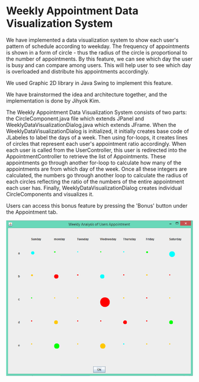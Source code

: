 # Weekly Appointment Data Visualization System

We have implemented a data visualization system to show each user's pattern of schedule according to weekday.
The frequency of appointments is shown in a form of circle - thus the radius of the circle is proportional to the number of appointments.
By this feature, we can see which day the user is busy and can compare among users. This will help user to see which day is overloaded and distribute his appointments accordingly.

We used Graphic 2D library in Java Swing to implement this feature.  

We have brainstormed the idea and architecture together, and the implementation is done by Jihyok Kim.

The Weekly Appointment Data Visualization System consists of two parts: the CircleComponent.java file which extends JPanel and WeeklyDataVisualizationDialog.java which extends JFrame.
When the WeeklyDataVisualizationDialog is initialized, it initially creates base code of JLabeles to label the days of a week. Then using for-loops, it creates lines of circles that represent each user's appointment ratio accordingly.
When each user is called from the UserController, this user is redirected into the AppointmentController to retrieve the list of Appointments. These appointments go through another for-loop to calculate how many of the appointments are from which day of the week.
Once all these integers are calculated, the numbers go through another loop to calculate the radius of each circles reflecting the ratio of the numbers of the entire appointment each user has. Finally, WeeklyDataVisualizationDialog creates individual CircleComponents and visualizes it.

Users can access this bonus feature by pressing the 'Bonus' button under the Appointment tab.

![Bonus GUI PNG](BonusGUI.png)
